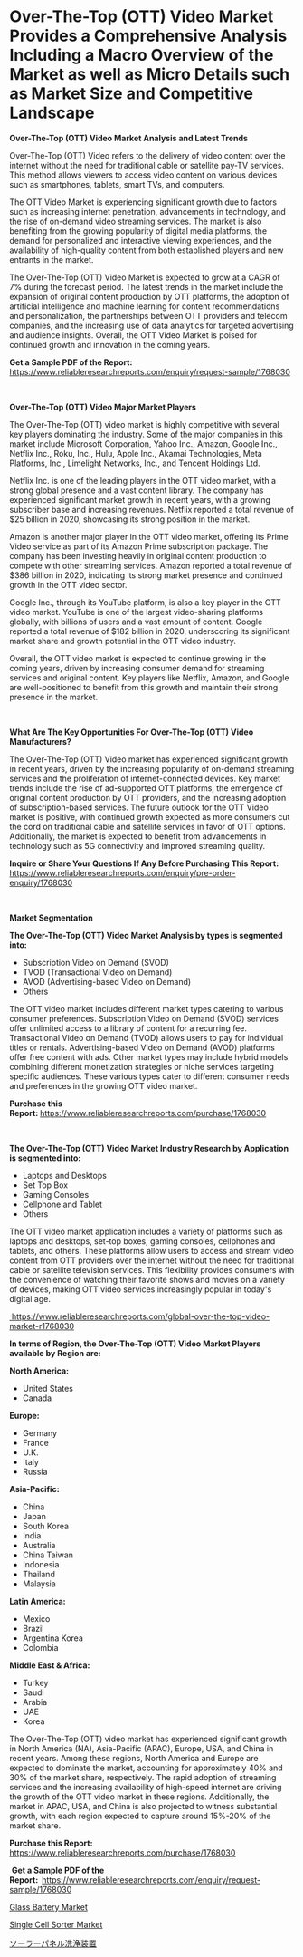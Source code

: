 <p><h1>Over-The-Top (OTT) Video Market Provides a Comprehensive Analysis Including a Macro Overview of the Market as well as Micro Details such as Market Size and Competitive Landscape</h1></p><p><strong>Over-The-Top (OTT) Video Market Analysis and Latest Trends</strong></p>
<p><p>Over-The-Top (OTT) Video refers to the delivery of video content over the internet without the need for traditional cable or satellite pay-TV services. This method allows viewers to access video content on various devices such as smartphones, tablets, smart TVs, and computers.</p><p>The OTT Video Market is experiencing significant growth due to factors such as increasing internet penetration, advancements in technology, and the rise of on-demand video streaming services. The market is also benefiting from the growing popularity of digital media platforms, the demand for personalized and interactive viewing experiences, and the availability of high-quality content from both established players and new entrants in the market.</p><p>The Over-The-Top (OTT) Video Market is expected to grow at a CAGR of 7% during the forecast period. The latest trends in the market include the expansion of original content production by OTT platforms, the adoption of artificial intelligence and machine learning for content recommendations and personalization, the partnerships between OTT providers and telecom companies, and the increasing use of data analytics for targeted advertising and audience insights. Overall, the OTT Video Market is poised for continued growth and innovation in the coming years.</p></p>
<p><strong>Get a Sample PDF of the Report:&nbsp;</strong> <a href="https://www.reliableresearchreports.com/enquiry/request-sample/1768030">https://www.reliableresearchreports.com/enquiry/request-sample/1768030</a></p>
<p>&nbsp;</p>
<p><strong>Over-The-Top (OTT) Video Major Market Players</strong></p>
<p><p>The Over-The-Top (OTT) video market is highly competitive with several key players dominating the industry. Some of the major companies in this market include Microsoft Corporation, Yahoo Inc., Amazon, Google Inc., Netflix Inc., Roku, Inc., Hulu, Apple Inc., Akamai Technologies, Meta Platforms, Inc., Limelight Networks, Inc., and Tencent Holdings Ltd.</p><p>Netflix Inc. is one of the leading players in the OTT video market, with a strong global presence and a vast content library. The company has experienced significant market growth in recent years, with a growing subscriber base and increasing revenues. Netflix reported a total revenue of $25 billion in 2020, showcasing its strong position in the market.</p><p>Amazon is another major player in the OTT video market, offering its Prime Video service as part of its Amazon Prime subscription package. The company has been investing heavily in original content production to compete with other streaming services. Amazon reported a total revenue of $386 billion in 2020, indicating its strong market presence and continued growth in the OTT video sector.</p><p>Google Inc., through its YouTube platform, is also a key player in the OTT video market. YouTube is one of the largest video-sharing platforms globally, with billions of users and a vast amount of content. Google reported a total revenue of $182 billion in 2020, underscoring its significant market share and growth potential in the OTT video industry.</p><p>Overall, the OTT video market is expected to continue growing in the coming years, driven by increasing consumer demand for streaming services and original content. Key players like Netflix, Amazon, and Google are well-positioned to benefit from this growth and maintain their strong presence in the market.</p></p>
<p>&nbsp;</p>
<p><strong>What Are The Key Opportunities For Over-The-Top (OTT) Video Manufacturers?</strong></p>
<p><p>The Over-The-Top (OTT) Video market has experienced significant growth in recent years, driven by the increasing popularity of on-demand streaming services and the proliferation of internet-connected devices. Key market trends include the rise of ad-supported OTT platforms, the emergence of original content production by OTT providers, and the increasing adoption of subscription-based services. The future outlook for the OTT Video market is positive, with continued growth expected as more consumers cut the cord on traditional cable and satellite services in favor of OTT options. Additionally, the market is expected to benefit from advancements in technology such as 5G connectivity and improved streaming quality.</p></p>
<p><strong>Inquire or Share Your Questions If Any Before Purchasing This Report:</strong> <a href="https://www.reliableresearchreports.com/enquiry/pre-order-enquiry/1768030">https://www.reliableresearchreports.com/enquiry/pre-order-enquiry/1768030</a></p>
<p>&nbsp;</p>
<p><strong>Market Segmentation</strong></p>
<p><strong>The Over-The-Top (OTT) Video Market Analysis by types is segmented into:</strong></p>
<p><ul><li>Subscription Video on Demand (SVOD)</li><li>TVOD (Transactional Video on Demand)</li><li>AVOD (Advertising-based Video on Demand)</li><li>Others</li></ul></p>
<p><p>The OTT video market includes different market types catering to various consumer preferences. Subscription Video on Demand (SVOD) services offer unlimited access to a library of content for a recurring fee. Transactional Video on Demand (TVOD) allows users to pay for individual titles or rentals. Advertising-based Video on Demand (AVOD) platforms offer free content with ads. Other market types may include hybrid models combining different monetization strategies or niche services targeting specific audiences. These various types cater to different consumer needs and preferences in the growing OTT video market.</p></p>
<p><strong>Purchase this Report:&nbsp;</strong><a href="https://www.reliableresearchreports.com/purchase/1768030">https://www.reliableresearchreports.com/purchase/1768030</a></p>
<p>&nbsp;</p>
<p><strong>The Over-The-Top (OTT) Video Market Industry Research by Application is segmented into:</strong></p>
<p><ul><li>Laptops and Desktops</li><li>Set Top Box</li><li>Gaming Consoles</li><li>Cellphone and Tablet</li><li>Others</li></ul></p>
<p><p>The OTT video market application includes a variety of platforms such as laptops and desktops, set-top boxes, gaming consoles, cellphones and tablets, and others. These platforms allow users to access and stream video content from OTT providers over the internet without the need for traditional cable or satellite television services. This flexibility provides consumers with the convenience of watching their favorite shows and movies on a variety of devices, making OTT video services increasingly popular in today's digital age.</p></p>
<p><a href="https://www.reliableresearchreports.com/global-over-the-top-video-market-r1768030">&nbsp;https://www.reliableresearchreports.com/global-over-the-top-video-market-r1768030</a></p>
<p><strong>In terms of Region, the Over-The-Top (OTT) Video Market Players available by Region are:</strong></p>
<p>
    <p> <strong> North America: </strong>
        <ul>
            <li>United States</li>
            <li>Canada</li>
        </ul>
        </p> 
    <p> <strong> Europe: </strong>
        <ul>
            <li>Germany</li>
            <li>France</li>
            <li>U.K.</li>
            <li>Italy</li>
            <li>Russia</li>
        </ul>
        </p> 
    <p> <strong> Asia-Pacific: </strong>
        <ul>
            <li>China</li>
            <li>Japan</li>
            <li>South Korea</li>
            <li>India</li>
            <li>Australia</li>
            <li>China Taiwan</li>
            <li>Indonesia</li>
            <li>Thailand</li>
            <li>Malaysia</li>
        </ul>
        </p> 
    <p> <strong> Latin America: </strong>
        <ul>
            <li>Mexico</li>
            <li>Brazil</li>
            <li>Argentina Korea</li>
            <li>Colombia</li>
        </ul>
        </p> 
    <p> <strong> Middle East & Africa: </strong>
        <ul>
            <li>Turkey</li>
            <li>Saudi</li>
            <li>Arabia</li>
            <li>UAE</li>
            <li>Korea</li>
        </ul>
    </p>
    </p>
<p><p>The Over-The-Top (OTT) video market has experienced significant growth in North America (NA), Asia-Pacific (APAC), Europe, USA, and China in recent years. Among these regions, North America and Europe are expected to dominate the market, accounting for approximately 40% and 30% of the market share, respectively. The rapid adoption of streaming services and the increasing availability of high-speed internet are driving the growth of the OTT video market in these regions. Additionally, the market in APAC, USA, and China is also projected to witness substantial growth, with each region expected to capture around 15%-20% of the market share.</p></p>
<p><strong>Purchase this Report: </strong><a href="https://www.reliableresearchreports.com/purchase/1768030">https://www.reliableresearchreports.com/purchase/1768030</a></p>
<p>&nbsp;<strong>Get a Sample PDF of the Report:&nbsp;&nbsp;</strong><a href="https://www.reliableresearchreports.com/enquiry/request-sample/1768030">https://www.reliableresearchreports.com/enquiry/request-sample/1768030</a></p>
<p><strong></strong></p>
<p><p><a href="https://www.linkedin.com/pulse/glass-battery-market-key-successful-business-strategy-mqjnf?trackingId=kavUtpeRL%2B4FuiFj1y%2FoAw%3D%3D">Glass Battery Market</a></p><p><a href="https://www.linkedin.com/pulse/single-cell-sorternbspmarket-focuses-market-share-size-a2uje?trackingId=vUdvoXCV8X0bPcpDuDJ09Q%3D%3D">Single Cell Sorter Market</a></p><p><a href="https://medium.com/@alfredodance/%E3%82%BD%E3%83%BC%E3%83%A9%E3%83%BC%E3%83%91%E3%83%8D%E3%83%AB%E3%82%AF%E3%83%AA%E3%83%BC%E3%83%8B%E3%83%B3%E3%82%B0%E6%A9%9F%E5%99%A8%E3%81%AE%E5%B8%82%E5%A0%B4%E8%A6%8F%E6%A8%A1%E3%81%A8%E5%B8%82%E5%A0%B4%E3%83%88%E3%83%AC%E3%83%B3%E3%83%89-%E5%AE%8C%E5%85%A8%E3%81%AA%E6%A5%AD%E7%95%8C%E6%A6%82%E8%A6%81-2024%E5%B9%B4%E3%81%8B%E3%82%892031%E5%B9%B4-d5fbd0464c10">ソーラーパネル洗浄装置</a></p></p>